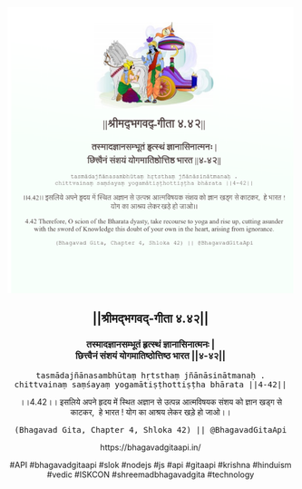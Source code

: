 <img src="../../asset/BG_4_42.png"/>
<center><h2>||श्रीमद्‍भगवद्‍-गीता ४.४२||</h2>
<h3>तस्मादज्ञानसम्भूतं हृत्स्थं ज्ञानासिनात्मनः |<br/>छित्त्वैनं संशयं योगमातिष्ठोत्तिष्ठ भारत ||४-४२||</h3>
<pre>tasmādajñānasambhūtaṃ hṛtsthaṃ jñānāsinātmanaḥ .<br/>chittvainaṃ saṃśayaṃ yogamātiṣṭhottiṣṭha bhārata ||4-42||</pre>
<p>।।4.42।। इसलिये अपने हृदय में स्थित अज्ञान से उत्पन्न आत्मविषयक संशय को ज्ञान खड्ग से काटकर,  हे भारत ! योग का आश्रय लेकर खड़े हो जाओ।।</p>
<pre>(Bhagavad Gita, Chapter 4, Shloka 42) || @BhagavadGitaApi</pre><p>https://bhagavadgitaapi.in/</p><p>#API #bhagavadgitaapi #slok #nodejs #js #api #gitaapi #krishna #hinduism #vedic #ISKCON #shreemadbhagavadgita #technology</p></center>